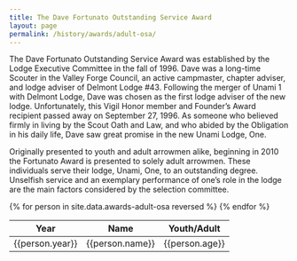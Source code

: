 ```yaml
---
title: The Dave Fortunato Outstanding Service Award     
layout: page
permalink: /history/awards/adult-osa/
---
```

The Dave Fortunato Outstanding Service Award was established by the Lodge Executive Committee in the fall of 1996. Dave was a long-time Scouter in the Valley Forge Council, an active campmaster, chapter adviser, and lodge adviser of Delmont Lodge #43. Following the merger of Unami 1 with Delmont Lodge, Dave was chosen as the first lodge adviser of the new lodge. Unfortunately, this Vigil Honor member and Founder’s Award recipient passed away on September 27, 1996. As someone who believed firmly in living by the Scout Oath and Law, and who abided by the Obligation in his daily life, Dave saw great promise in the new Unami Lodge, One.

Originally presented to youth and adult arrowmen alike, beginning in 2010 the Fortunato Award is presented to solely adult arrowmen. These individuals serve their lodge, Unami, One, to an outstanding degree. Unselfish service and an exemplary performance of one’s role in the lodge are the main factors considered by the selection committee.

<table class="table table-striped my-3 ">
  <thead>
    <tr>
      <th scope="col">Year</th>
      <th scope="col">Name</th>
      <th scope="col">Youth/Adult</th>
    </tr>
  </thead>
  <tbody>
    {% for person in site.data.awards-adult-osa reversed %}
      <tr>
        <td>{{person.year}}</td>
        <td>{{person.name}}</td>
        <td>{{person.age}}</td>
      </tr>
    {% endfor %}
  </tbody>
</table>
